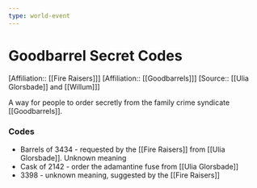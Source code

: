 ```yaml
---
type: world-event
---
```


# Goodbarrel Secret Codes
[Affiliation:: [[Fire Raisers]]]
[Affiliation:: [[Goodbarrels]]]
[Source:: [[Ulia Glorsbade]] and [[Willum]]]

A way for people to order secretly from the family crime syndicate [[Goodbarrels]]. 

### Codes
* Barrels of 3434 - requested by the [[Fire Raisers]] from [[Ulia Glorsbade]]. Unknown meaning
* Cask of 2142 - order the adamantine fuse from [[Ulia Glorsbade]]
* 3398 - unknown meaning, suggested by the [[Fire Raisers]] 